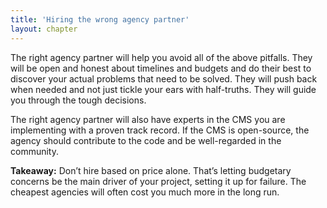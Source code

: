 ```yaml
---
title: 'Hiring the wrong agency partner'
layout: chapter
---
```



The right agency partner will help you avoid all of the above pitfalls. They will be open and honest about timelines and budgets and do their best to discover your actual problems that need to be solved. They will push back when needed and not just tickle your ears with half-truths. They will guide you through the tough decisions.

The right agency partner will also have experts in the CMS you are implementing with a proven track record. If the CMS is open-source, the agency should contribute to the code and be well-regarded in the community.

**Takeaway:** Don’t hire based on price alone. That’s letting budgetary concerns be the main driver of your project, setting it up for failure. The cheapest agencies will often cost you much more in the long run.
